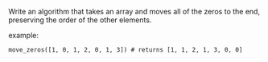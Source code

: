 Write an algorithm that takes an array and moves all of the zeros to the end, preserving the order of the other elements.

example:
	
	move_zeros([1, 0, 1, 2, 0, 1, 3]) # returns [1, 1, 2, 1, 3, 0, 0]